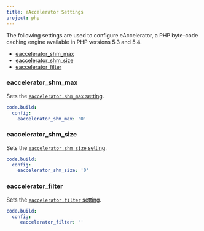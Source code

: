 ```yaml
---
title: eAccelerator Settings
project: php
---
```


The following settings are used to configure eAccelerator, a PHP byte-code caching engine available in PHP versions 5.3 and 5.4.

- [eaccelerator\_shm\_max](#eaccelerator_shm_max)
- [eaccelerator\_shm\_size](#eaccelerator_shm_size)
- [eaccelerator_filter](#eaccelerator_filter)

### eaccelerator\_shm\_max
Sets the [`eaccelerator.shm_max` setting](https://github.com/eaccelerator/eaccelerator/wiki/Settings#eacceleratorshm_max).

```yaml
code.build:
  config:
    eaccelerator_shm_max: '0'
```

### eaccelerator\_shm\_size
Sets the [`eaccelerator.shm_size` setting](https://github.com/eaccelerator/eaccelerator/wiki/Settings#eacceleratorshm_size).

```yaml
code.build:
  config:
    eaccelerator_shm_size: '0'
```

### eaccelerator_filter
Sets the [`eaccelerator.filter` setting](https://github.com/eaccelerator/eaccelerator/wiki/Settings#eacceleratorfilter).

```yaml
code.build:
  config:
     eaccelerator_filter: ''
```
